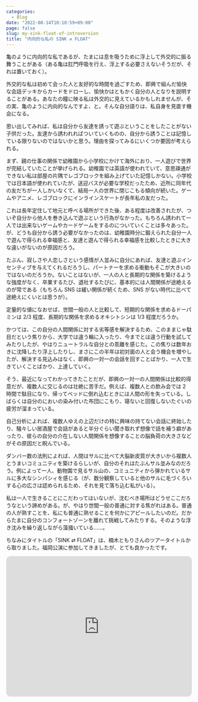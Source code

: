 ```yaml
---
categories:
  - Blog
date: "2022-08-14T10:10:59+09:00"
page: false
slug: my-sink-float-of-introversion
title: "内向的な私の SINK ⇄ FLOAT"
---
```


亀のように内向的な私であるが、たまには息を吸うために浮上して外交的に振る舞うことがある（ある亀は肛門呼吸を行え、浮上する必要さえないそうだが、それは置いておく）。

外交的な私は初めて会った人と友好的な時間を過ごすため、即興で組んだ愉快な会話デッキからカードをドローし、愉快かはともかく自分の人となりを説明することがある。あなたの瞳に映る私は外交的に見えているかもしれませんが、その実、亀のように内向的なんですよ、と。そんな自分語りは、私自身を見直す機会になる。

思い出してみれば、私は自分から友達を誘って遊ぶということをしたことがない子供だった。友達から誘われればついていくものの、自分から誘うことは記憶している限りないのではないかと思う。理由を探ってみるにいくつか要因が考えられる。

まず、親の仕事の関係で幼稚園から小学校にかけて海外におり、一人遊びで世界が完結していたことが挙げられる。幼稚園では英語が使われていて、意思疎通ができない私は部屋の片隅でレゴブロックを組み上げていた記憶しかない。小学校では日本語が使われていたが、送迎バスが必要な学校だったため、近所に同年代の友だちが一人しかいなくて、結局一人の世界に閉じこもる傾向が続いた。ゲームやアニメ、レゴブロックにインラインスケートが長年私の友だった。

これは長年定住して地元と呼べる場所ができた後、ある程度は改善されたが、ついぞ自分から他人を巻き込んで遊ぶという行為がなかった。もちろん誘われて一人では出来ないゲームやカードゲームをするのについていくことは多々あった。が、どうも自分から誘う必要がなかったのは、幼稚園時分に鍛えられた自分一人で遊んで得られる幸福感と、友達と遊んで得られる幸福感を比較したときに大きな違いがないのが原因だろう。

たぶん、寂しさや人恋しさという感情が人並みに自分にあれば、友達と遊ぶインセンティブを与えてくれるだろうし、パートナーを求める衝動もそこが大きいのではないのだろうか。ないことはないが、一人の人と長期的な関係を築けるような強度がなく、卒業するたび、退社するたびに、基本的には人間関係が途絶えるのが常である（もちろん SNS は緩い関係が続くため、SNS がない時代に比べて途絶えにくいとは思うが）。

定量的な値になおせば、世間一般の人と比較して、短期的な関係を求めるドーパミンは 2/3 程度、長期的な関係を求めるオキシトシンは 1/3 程度だろうか。

かつては、この自分の人間関係に対する劣等感を解決するため、このままじゃ駄目だという焦りから、大学では違う輪に入ったり、今までとは違う行動を試してみたりしたが、やはりニュートラルな自分との乖離を感じた。この焦りは数年おきに沈降したり浮上したりし、まさにこの半年は初対面の人と会う機会を増やしたが、解決する見込みはなく、即興の一対一の会話を回すことばかり、一人で生きていくことばかり、上達していく。

そう、最近になってわかってきたことだが、即興の一対一の人間関係は比較的得意だが、複数人に交じるのは壮絶に苦手だ。例えば、複数人との飲み会では 2 時間で駄目になり、帰ってベッドに倒れ込むときには人間の形を失っている。しばらくは自分のにおいの染み付いた布団にこもり、寝ないと回復しないたぐいの疲労が溜まっている。

自己分析によれば、複数人ゆえの上辺だけの特に興味の持てない会話に終始したり、騒々しい居酒屋で会話があると半分ぐらい聞き取れず想像で話を補う癖があったり、彼らの自分の介在しない人間関係を想像することの脳負荷の大きさなどがその原因だと睨んでいる。

ダンバー数の法則によれば、人間はサルに比べて大脳新皮質が大きいから複数人とうまいコミュニティを築けるらしいが、自分のそれはたぶんサル並みなのだろう。例によって一人、動物園で見るサル山の、コミュニティから弾かれているサルに多大なシンパシィを感じる（が、数分観察していると他のサルに毛づくろいする心の広さは認められるため、それを見て落ち込む私がいる）。

私は一人で生きることにこだわってはいないが、沈むべき場所はどうせここだろうなという諦めがある。が、やはり世間一般の普通に対する焦がれはある。普通の人が熟すことを、私にも普通に熟せることを何かにアピールしたいのだ。だからたまに自分のコンフォートゾーンを離れて挑戦してみたりする。そのような浮き沈みを繰り返しながら藻掻いている……。

ちなみにタイトルの「SINK ⇄ FLOAT」は、楠木ともりさんのツアータイトルから取りました。福岡公演に参加してきましたが、とても良かったです。

<iframe style="border-radius:12px" src="https://open.spotify.com/embed/track/6UX5gT61Lw3bz8mRM7K6jn?utm_source=generator&theme=0" width="100%" height="380" frameBorder="0" allowfullscreen="" allow="autoplay; clipboard-write; encrypted-media; fullscreen; picture-in-picture"></iframe>
